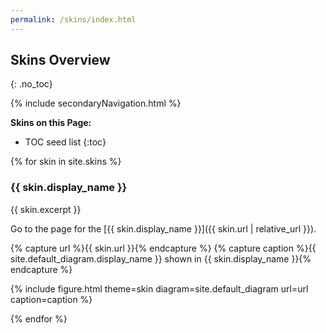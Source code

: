 ```yaml
---
permalink: /skins/index.html
---
```

## Skins Overview
{: .no_toc}

{% include secondaryNavigation.html %}

**Skins on this Page:**

* TOC seed list
{:toc}

{% for skin in site.skins %}

### {{ skin.display_name }}

{{ skin.excerpt }}

Go to the page for the [{{ skin.display_name }}]({{ skin.url | relative_url }}).

{% capture url %}{{ skin.url }}{% endcapture %}
{% capture caption %}{{ site.default_diagram.display_name }} shown in {{ skin.display_name }}{% endcapture %}

{% include figure.html theme=skin diagram=site.default_diagram url=url caption=caption %}

{% endfor %}
